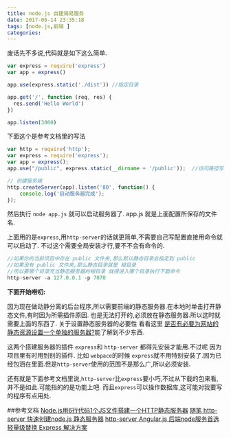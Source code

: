 ```yaml
---
title: node.js 自建简易服务
date: 2017-06-14 23:35:18
tags: [node.js,前端 ]
categories:
---
```



废话先不多说,代码就是如下这么简单.

```js
var express = require('express')
var app = express()

app.use(express.static('./dist')) //指定目录

app.get('/', function (req, res) {
  res.send('Hello World')
})

app.listen(3000)

```

下面这个是参考文档里的写法
```js
var http = require('http');
var express = require('express');
var app = express();
app.use("/public", express.static(__dirname + '/public'));  //访问路径写到一起了

// 创建服务端
http.createServer(app).listen('80', function() {
	console.log('启动服务器完成');
});
```

然后执行 `node app.js` 就可以启动服务器了. app.js 就是上面配置所保存的文件名.

<!--more-->

上面用的是`express`,用`http-server`的话就更简单,不需要自己写配置直接用命令就可以启动了.
不过这个需要全局安装才行,要不不会有命令的.

```js
//如果你的当前项目中存在 public 文件夹,那么默认静态目录会指定到 public
//如果没有 public 文件夹,那么静态目录就是 根目录
//所以要哪个目录充当静态服务器的根目录 就得进入哪个目录执行下面命令
http-server -a 127.0.0.1 -p 7070  
```


**下面开始唠叨:**

因为现在做动静分离的后台程序,所以需要前端的静态服务器.在本地时单击打开静态文件,有时因为所需插件原因.
也是无法打开的,必须放在静态服务器.所以这时就需要上面的东西了.
关于设置静态服务器的必要性 看看这里 [是否有必要为网站的静态资源设置一个单独的服务器?](https://segmentfault.com/q/1010000004050694?_ea=470962)能了解到不少东西.

这两个搭建服务器的插件 `express`和 `http-server` 都得先安装才能用.不过呢 因为项目里有时用到别的插件.
比如 `webpace`的时候 `express`就不用特别安装了.因为已经包涵在里面.但是`http-server`使用的范围不是那么广,所以必须安装.

还有就是下面参考文档里说,`http-server`比`express`要小巧,不过从下载的包来看,并不是如此.可能指的的是功能上吧. 而且`express`可以操作数据库,这可能对我要写的程序有点用处.


##参考文档
[Node.js用6行代码1个JS文件搭建一个HTTP静态服务器](https://my.oschina.net/obullxl/blog/163049)
[随笔 http-server 快速创建node.js 静态服务器](http://yijiebuyi.com/blog/b0f6ddc56be457e13879a3ad105f561b.html)
[http-server Angular.js 后端node服务首选 轻量级替换 Express 解决方案](http://yijiebuyi.com/blog/359ff66c69934c178dfa8baa32427aef.html)
